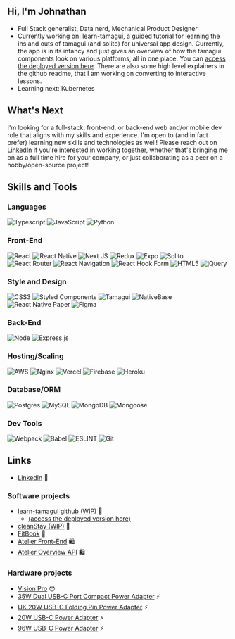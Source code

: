## Hi, I'm Johnathan
- Full Stack generalist, Data nerd, Mechanical Product Designer
- Currently working on: learn-tamagui, a guided tutorial for learning the ins and outs of tamagui (and solito) for universal app design. Currently, the app is in its infancy and just gives an overview of how the tamagui components look on various platforms, all in one place. You can [access the deployed version here](https://tinyurl.com/learn-tamagui). There are also some high level explainers in the github readme, that I am working on converting to interactive lessons.
- Learning next: Kubernetes

## What's Next

I'm looking for a full-stack, front-end, or back-end web and/or mobile dev role that aligns with my skills and experience. I'm open to (and in fact prefer) learning new skills and technologies as well! Please reach out on [LinkedIn](https://www.linkedin.com/in/johnathan-simeroth) if you're interested in working together, whether that's bringing me on as a full time hire for your company, or just collaborating as a peer on a hobby/open-source project!

## Skills and Tools

### Languages
![Typescript](https://img.shields.io/badge/TypeScript-007ACC?style=for-the-badge&logo=typescript&logoColor=white)
![JavaScript](https://img.shields.io/badge/JavaScript-323330?style=for-the-badge&logo=javascript&logoColor=F7DF1E)
![Python](https://img.shields.io/badge/Python-3776AB?style=for-the-badge&logo=python&logoColor=white)

### Front-End
![React](https://img.shields.io/badge/react-%2320232a.svg?style=for-the-badge&logo=react&logoColor=%2361DAFB)
![React Native](https://img.shields.io/badge/react_native-%2320232a.svg?style=for-the-badge&logo=react&logoColor=%2361DAFB)
![Next JS](https://img.shields.io/badge/Next-black?style=for-the-badge&logo=next.js&logoColor=white)
![Redux](https://img.shields.io/badge/redux-%23593d88.svg?style=for-the-badge&logo=redux&logoColor=white)
![Expo](https://img.shields.io/badge/expo-1C1E24?style=for-the-badge&logo=expo&logoColor=#D04A37)
![Solito](https://img.shields.io/badge/solito-00CCFF?style=for-the-badge)
![React Router](https://img.shields.io/badge/React_Router-CA4245?style=for-the-badge&logo=react-router&logoColor=white)
![React Navigation](https://img.shields.io/badge/React_Navigation-7762BB?style=for-the-badge)
![React Hook Form](https://img.shields.io/badge/React%20Hook%20Form-%23EC5990.svg?style=for-the-badge&logo=reacthookform&logoColor=white)
![HTML5](https://img.shields.io/badge/html5-%23E34F26.svg?style=for-the-badge&logo=html5&logoColor=white)
![jQuery](https://img.shields.io/badge/jquery-%230769AD.svg?style=for-the-badge&logo=jquery&logoColor=white)

### Style and Design
![CSS3](https://img.shields.io/badge/css3-%231572B6.svg?style=for-the-badge&logo=css3&logoColor=white)
![Styled Components](https://img.shields.io/badge/styled--components-DB7093?style=for-the-badge&logo=styled-components&logoColor=white)
![Tamagui](https://img.shields.io/badge/Tamagui-37FD12?style=for-the-badge)
![NativeBase](https://img.shields.io/badge/NativeBase-50BFC2?style=for-the-badge)
![React Native Paper](https://img.shields.io/badge/React_Native_Paper-21005D?style=for-the-badge)
![Figma](https://img.shields.io/badge/figma-%23F24E1E.svg?style=for-the-badge&logo=figma&logoColor=white)

### Back-End
![Node](https://img.shields.io/badge/node.js-339933?style=for-the-badge&logo=nodedotjs&logoColor=white)
![Express.js](https://img.shields.io/badge/express.js-%23404d59.svg?style=for-the-badge&logo=express&logoColor=%2361DAFB)

### Hosting/Scaling
![AWS](https://img.shields.io/badge/AWS-%23FF9900.svg?style=for-the-badge&logo=amazon-aws&logoColor=white)
![Nginx](https://img.shields.io/badge/nginx-%23009639.svg?style=for-the-badge&logo=nginx&logoColor=white)
![Vercel](https://img.shields.io/badge/vercel-%23000000.svg?style=for-the-badge&logo=vercel&logoColor=white)
![Firebase](https://img.shields.io/badge/firebase-%23039BE5.svg?style=for-the-badge&logo=firebase)
![Heroku](https://img.shields.io/badge/heroku-%23430098.svg?style=for-the-badge&logo=heroku&logoColor=white)

### Database/ORM
![Postgres](https://img.shields.io/badge/postgres-%23316192.svg?style=for-the-badge&logo=postgresql&logoColor=white)
![MySQL](https://img.shields.io/badge/mysql-%2300f.svg?style=for-the-badge&logo=mysql&logoColor=white)
![MongoDB](https://img.shields.io/badge/MongoDB-%234ea94b.svg?style=for-the-badge&logo=mongodb&logoColor=white)
![Mongoose](https://img.shields.io/badge/mongoose-880000?style=for-the-badge)

### Dev Tools
![Webpack](https://img.shields.io/badge/webpack-%238DD6F9.svg?style=for-the-badge&logo=webpack&logoColor=black)
![Babel](https://img.shields.io/badge/Babel-F9DC3e?style=for-the-badge&logo=babel&logoColor=black)
![ESLINT](https://img.shields.io/badge/eslint-3A33D1?style=for-the-badge&logo=eslint&logoColor=white)
![Git](https://img.shields.io/badge/GIT-E44C30?style=for-the-badge&logo=git&logoColor=white)

## Links
- [LinkedIn](https://www.linkedin.com/in/johnathan-simeroth) 💼 

### Software projects
- [learn-tamagui github (WIP)](https://github.com/johnsimeroth/learn-tamagui) 🧠
  - [(access the deployed version here)](https://tinyurl.com/learn-tamagui)
- [cleanStay (WIP)](https://github.com/johnsimeroth/cleanStay) 🧼 
- [FitBook](https://github.com/clari-NET/fitbook) 💪 
- [Atelier Front-End](https://github.com/Black-Clover-FEC/black-clover-FEC) 🛍️ 
- [Atelier Overview API](https://github.com/Lybica-SDC/Overview-API) 🛍️ 

### Hardware projects
- [Vision Pro](https://www.apple.com/apple-vision-pro) 😎 
- [35W Dual USB-C Port Compact Power Adapter](https://www.apple.com/shop/product/MNWM3AM/A/35w-dual-usb-c-port-compact-power-adapter) ⚡️ 
- [UK 20W USB-C Folding Pin Power Adapter](https://www.apple.com/uk/shop/product/MHJF3B/A/20w-usb-c-power-adapter) ⚡️ 
- [20W USB-C Power Adapter](https://www.apple.com/shop/product/MHJA3AM/A/20w-usb-c-power-adapter) ⚡️ 
- [96W USB-C Power Adapter](https://www.apple.com/shop/product/MX0J2AM/A/96w-usb-c-power-adapter) ⚡️ 
